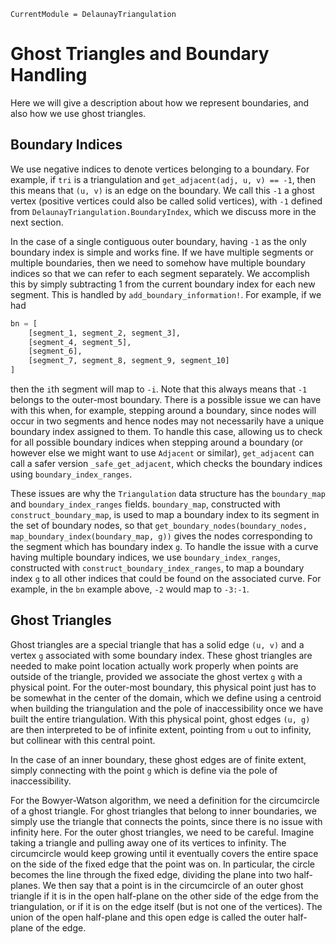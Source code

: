 ```@meta
CurrentModule = DelaunayTriangulation
```

# Ghost Triangles and Boundary Handling

Here we will give a description about how we represent boundaries, and also how we use ghost triangles.

## Boundary Indices 

We use negative indices to denote vertices belonging to a boundary. For example, if `tri` is a triangulation and `get_adjacent(adj, u, v) == -1`, then this means that `(u, v)` is an edge on the boundary. We call this `-1` a ghost vertex (positive vertices could also be called solid vertices), with `-1` defined from `DelaunayTriangulation.BoundaryIndex`, which we discuss more in the next section.

In the case of a single contiguous outer boundary, having `-1` as the only boundary index is simple and works fine. If we have multiple segments or multiple boundaries, then we need to somehow have multiple boundary indices so that we can refer to each segment separately. We accomplish this by simply subtracting 1 from the current boundary index for each new segment. This is handled by `add_boundary_information!`. For example, if we had

```julia
bn = [
    [segment_1, segment_2, segment_3],
    [segment_4, segment_5],
    [segment_6],
    [segment_7, segment_8, segment_9, segment_10]
]
```

then the `i`th segment will map to `-i`. Note that this always means that `-1` belongs to the outer-most boundary. There is a possible issue we can have with this when, for example, stepping around a boundary, since nodes will occur in two segments and hence nodes may not necessarily have a unique boundary index assigned to them. To handle this case, allowing us to check for all possible boundary indices when stepping around a boundary (or however else we might want to use `Adjacent` or similar), `get_adjacent` can call a safer version `_safe_get_adjacent`, which checks the boundary indices using `boundary_index_ranges`.

These issues are why the `Triangulation` data structure has the `boundary_map` and `boundary_index_ranges` fields. `boundary_map`, constructed with `construct_boundary_map`, is used to map a boundary index to its segment in the set of boundary nodes, so that `get_boundary_nodes(boundary_nodes, map_boundary_index(boundary_map, g))` gives the nodes corresponding to the segment which has boundary index `g`. To handle the issue with a curve having multiple boundary indices, we use `boundary_index_ranges`, constructed with `construct_boundary_index_ranges`, to map a boundary index `g` to all other indices that could be found on the associated curve. For example, in the `bn` example above, `-2` would map to `-3:-1`.

## Ghost Triangles 

Ghost triangles are a special triangle that has a solid edge `(u, v)` and a vertex `g` associated with some boundary index. These ghost triangles are needed to make point location actually work properly when points are outside of the triangle, provided we associate the ghost vertex `g` with a physical point. For the outer-most boundary, this physical point just has to be somewhat in the center of the domain, which we define using a centroid when building the triangulation and the pole of inaccessibility once we have built the entire triangulation. With this physical point, ghost edges `(u, g)` are then interpreted to be of infinite extent, pointing from `u` out to infinity, but collinear with this central point. 

In the case of an inner boundary, these ghost edges are of finite extent, simply connecting with the point `g` which is define via the pole of inaccessibility.

For the Bowyer-Watson algorithm, we need a definition for the circumcircle of a ghost triangle. For ghost triangles that belong to inner boundaries, we simply use the triangle that connects the points, since there is no issue with infinity here. For the outer ghost triangles, we need to be careful. Imagine taking a triangle and pulling away one of its vertices to infinity. The circumcircle would keep growing until it eventually covers the entire space on the side of the fixed edge that the point was on. In particular, the circle becomes the line through the fixed edge, dividing the plane into two half-planes. We then say that a point is in the circumcircle of an outer ghost triangle if it is in the open half-plane on the other side of the edge from the triangulation, or if it is on the edge itself (but is not one of the vertices). The union of the open half-plane and this open edge is called the outer half-plane of the edge.
